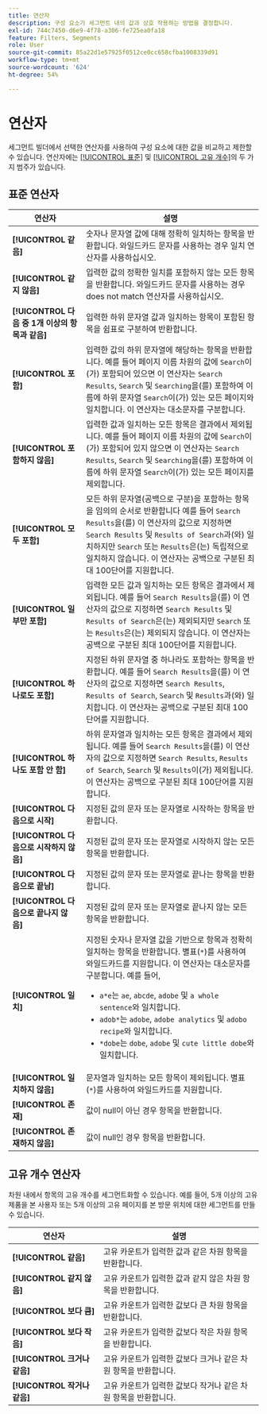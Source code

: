 ```yaml
---
title: 연산자
description: 구성 요소가 세그먼트 내의 값과 상호 작용하는 방법을 결정합니다.
exl-id: 744c7450-d6e9-4f78-a306-fe725ea0fa18
feature: Filters, Segments
role: User
source-git-commit: 85a22d1e57925f0512ce0cc658cfba1008339d91
workflow-type: tm+mt
source-wordcount: '624'
ht-degree: 54%

---
```


# 연산자

세그먼트 빌더에서 선택한 연산자를 사용하여 구성 요소에 대한 값을 비교하고 제한할 수 있습니다. 연산자에는 [[!UICONTROL 표준]](#standard-operators) 및 [[!UICONTROL 고유 개수]](#distinct-count-operators)의 두 가지 범주가 있습니다.

## 표준 연산자

| 연산자 | 설명 |
| --- | --- |
| **[!UICONTROL 같음]** | 숫자나 문자열 값에 대해 정확히 일치하는 항목을 반환합니다. 와일드카드 문자를 사용하는 경우 일치 연산자를 사용하십시오. |
| **[!UICONTROL 같지 않음]** | 입력한 값의 정확한 일치를 포함하지 않는 모든 항목을 반환합니다.  와일드카드 문자를 사용하는 경우 does not match 연산자를 사용하십시오. |
| **[!UICONTROL 다음 중 1개 이상의 항목과 같음]** | 입력한 하위 문자열 값과 일치하는 항목이 포함된 항목을 쉼표로 구분하여 반환합니다. |
| **[!UICONTROL 포함]** | 입력한 값의 하위 문자열에 해당하는 항목을 반환합니다. 예를 들어 페이지 이름 차원의 값에 `Search`이(가) 포함되어 있으면 이 연산자는 `Search Results`, `Search` 및 `Searching`을(를) 포함하여 이름에 하위 문자열 `Search`이(가) 있는 모든 페이지와 일치합니다. 이 연산자는 대소문자를 구분합니다. |
| **[!UICONTROL 포함하지 않음]** | 입력한 값과 일치하는 모든 항목은 결과에서 제외됩니다. 예를 들어 페이지 이름 차원의 값에 `Search`이(가) 포함되어 있지 않으면 이 연산자는 `Search Results`, `Search` 및 `Searching`을(를) 포함하여 이름에 하위 문자열 `Search`이(가) 있는 모든 페이지를 제외합니다. |
| **[!UICONTROL 모두 포함]** | 모든 하위 문자열(공백으로 구분)을 포함하는 항목을 임의의 순서로 반환합니다 예를 들어 `Search Results`을(를) 이 연산자의 값으로 지정하면 `Search Results` 및 `Results of Search`과(와) 일치하지만 `Search` 또는 `Results`은(는) 독립적으로 일치하지 않습니다. 이 연산자는 공백으로 구분된 최대 100단어를 지원합니다. |
| **[!UICONTROL 일부만 포함]** | 입력한 모든 값과 일치하는 모든 항목은 결과에서 제외됩니다. 예를 들어 `Search Results`을(를) 이 연산자의 값으로 지정하면 `Search Results` 및 `Results of Search`은(는) 제외되지만 `Search` 또는 `Results`은(는) 제외되지 않습니다. 이 연산자는 공백으로 구분된 최대 100단어를 지원합니다. |
| **[!UICONTROL 하나로도 포함]** | 지정된 하위 문자열 중 하나라도 포함하는 항목을 반환합니다. 예를 들어 `Search Results`을(를) 이 연산자의 값으로 지정하면 `Search Results`, `Results of Search`, `Search` 및 `Results`과(와) 일치합니다. 이 연산자는 공백으로 구분된 최대 100단어를 지원합니다. |
| **[!UICONTROL 하나도 포함 안 함]** | 하위 문자열과 일치하는 모든 항목은 결과에서 제외됩니다. 예를 들어 `Search Results`을(를) 이 연산자의 값으로 지정하면 `Search Results`, `Results of Search`, `Search` 및 `Results`이(가) 제외됩니다. 이 연산자는 공백으로 구분된 최대 100단어를 지원합니다. |
| **[!UICONTROL 다음으로 시작]** | 지정된 값의 문자 또는 문자열로 시작하는 항목을 반환합니다. |
| **[!UICONTROL 다음으로 시작하지 않음]** | 지정된 값의 문자 또는 문자열로 시작하지 않는 모든 항목을 반환합니다. |
| **[!UICONTROL 다음으로 끝남]** | 지정된 값의 문자 또는 문자열로 끝나는 항목을 반환합니다. |
| **[!UICONTROL 다음으로 끝나지 않음]** | 지정된 값의 문자 또는 문자열로 끝나지 않는 모든 항목을 반환합니다. |
| **[!UICONTROL 일치]** | 지정된 숫자나 문자열 값을 기반으로 항목과 정확히 일치하는 항목을 반환합니다. 별표(`*`)를 사용하여 와일드카드를 지원합니다. 이 연산자는 대소문자를 구분합니다. 예를 들어,<ul><li>`a*e`는 `ae`, `abcde`, `adobe` 및 `a whole sentence`와 일치합니다.</li><li>`adob*`는 `adobe`, `adobe analytics` 및 `adobo recipe`와 일치합니다.</li><li>`*dobe`는 `dobe`, `adobe` 및 `cute little dobe`와 일치합니다.</li></ul> |
| **[!UICONTROL 일치하지 않음]** | 문자열과 일치하는 모든 항목이 제외됩니다. 별표(`*`)를 사용하여 와일드카드를 지원합니다. |
| **[!UICONTROL 존재]** | 값이 null이 아닌 경우 항목을 반환합니다. |
| **[!UICONTROL 존재하지 않음]** | 값이 null인 경우 항목을 반환합니다. |

## 고유 개수 연산자

차원 내에서 항목의 고유 개수를 세그먼트화할 수 있습니다. 예를 들어, 5개 이상의 고유 제품을 본 사용자 또는 5개 이상의 고유 페이지를 본 방문 위치에 대한 세그먼트를 만들 수 있습니다.

| 연산자 | 설명 |
| --- | --- |
| **[!UICONTROL 같음]** | 고유 카운트가 입력한 값과 같은 차원 항목을 반환합니다. |
| **[!UICONTROL 같지 않음]** | 고유 카운트가 입력한 값과 같지 않은 차원 항목을 반환합니다. |
| **[!UICONTROL 보다 큼]** | 고유 카운트가 입력한 값보다 큰 차원 항목을 반환합니다. |
| **[!UICONTROL 보다 작음]** | 고유 카운트가 입력한 값보다 작은 차원 항목을 반환합니다. |
| **[!UICONTROL 크거나 같음]** | 고유 카운트가 입력한 값보다 크거나 같은 차원 항목을 반환합니다. |
| **[!UICONTROL 작거나 같음]** | 고유 카운트가 입력한 값보다 작거나 같은 차원 항목을 반환합니다. |
